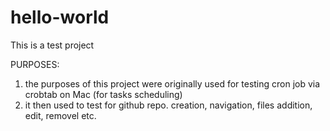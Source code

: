 # hello-world
This is a test project

PURPOSES:
1. the purposes of this project were originally used for testing cron job via crobtab on Mac (for tasks scheduling)
2. it then used to test for github repo. creation, navigation, files addition, edit, removel etc. 
